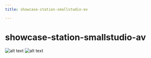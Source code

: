 ```yaml
---
title: showcase-station-smallstudio-av

---
```


# showcase-station-smallstudio-av

![alt text](https://files.slack.com/files-pri/T0HTW3H0V-F05TL2RGLH5/paper-emr.jpg?pub_secret=84f637a79a)
![alt text](https://files.slack.com/files-pri/T0HTW3H0V-F05TXMKA9PF/paper-timelapse_360.gif?pub_secret=77b85b755f)